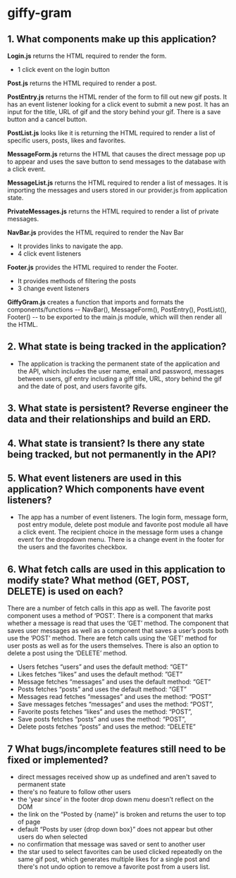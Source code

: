 # giffy-gram

## 1. What components make up this application?

**Login.js** returns the HTML required to render the form.
* 1 click event on the login button

**Post.js** returns the HTML required to render a post. 

**PostEntry.js**  returns the HTML render of the form to fill out new gif posts. It has an event listener looking for a click event to submit a new post. It has an input for the title, URL of gif and the story behind your gif. There is a save button and a cancel button.

**PostList.js** looks like it is returning the HTML required to render a list of specific users, posts, likes and favorites.

**MessageForm.js** returns the HTML that causes the direct message pop up to appear and uses the save button to send messages to the database with a click event.

**MessageList.js** returns the HTML required to render a list of messages. It is importing the messages and users stored in our provider.js from application state.

**PrivateMessages.js** returns the HTML required to render a list of private messages.

**NavBar.js** provides the HTML required to render the Nav Bar
* It provides links to navigate the app.
* 4 click event listeners


**Footer.js** provides the HTML required to render the Footer.
* It provides methods of filtering the posts
* 3 change event listeners


**GiffyGram.js** creates a function that imports and formats the components/functions -- NavBar(), MessageForm(), PostEntry(), PostList(), Footer() -- to be exported to the main.js module, which will then render all the HTML.

## 2. What state is being tracked in the application?

* The application is tracking the permanent state of the application and the API, which includes the user name, email and password, messages between users, gif entry including a giff title, URL, story behind the gif and the date of post, and users favorite gifs.

## 3. What state is persistent? Reverse engineer the data and their relationships and build an ERD.

## 4. What state is transient? Is there any state being tracked, but not permanently in the API?

## 5. What event listeners are used in this application? Which components have event listeners?

* The app has a number of event listeners. The login form, message form, post entry module, delete post module and favorite post module all have a click event. The recipient choice in the message form uses a change event for the dropdown menu. There is a change event in the footer for the users and the favorites checkbox.

## 6. What fetch calls are used in this application to modify state? What method (GET, POST, DELETE) is used on each?

There are a number of fetch calls in this app as well. The favorite post component uses a method of ‘POST’. There is a component that marks whether a message is read that uses the ‘GET’ method. The component that saves user messages as well as a component that saves a user’s posts both use the ‘POST’ method. There are fetch calls using the ‘GET’ method for user posts as well as for the users themselves. There is also an option to delete a post using the ‘DELETE’ method.

* Users fetches “users”  and uses the default method: “GET”
* Likes fetches “likes” and uses the default method: ”GET”
* Message fetches “messages” and uses the default method: “GET”
* Posts fetches “posts” and uses the default method: “GET”
* Messages read fetches “messages” and uses the method: “POST”
* Save messages fetches “messages” and uses the method: “POST”,
* Favorite posts fetches “likes” and uses the method: “POST”,
* Save posts fetches “posts” and uses the method: “POST”,
* Delete posts fetches “posts” and uses the method: “DELETE”

## 7 What bugs/incomplete features still need to be fixed or implemented?

- direct messages received show up as undefined and aren't saved to permanent state
- there's no feature to follow other users
- the ‘year since’ in the footer drop down menu doesn’t reflect on the DOM
- the link on the “Posted by {name}” is broken and returns the user to top of page
- default “Posts by user {drop down box}” does not appear but other users do when selected
- no confirmation that message was saved or sent to another user
- the star used to select favorites can be used clicked repeatedly on the same gif post, which generates multiple likes for a single post and there's not undo option to remove a favorite post from a users list.

